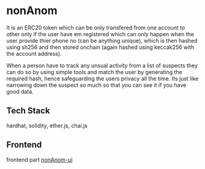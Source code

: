 
# nonAnom

It is an ERC20 token which can be only transfered from one account to other only if the user have em registered which can only happen when the user provide thier phone no (can be anything unique), which is then hashed using sh256 and then stored onchain (again hashed using keccak256 with the account address).

When a person have to track any unsual activity from a list of suspects they can do so by using simple tools and match the user by generating the required hash, hence safeguarding the users privacy all the time. Its just like narrowing down the suspect so much so that you can see it if you have good data.


## Tech Stack

hardhat, solidity, ether.js, chai.js


## Frontend

frontend part [nonAnom-ui](https://github.com/sahil-raj/nonAnom-ui) 

